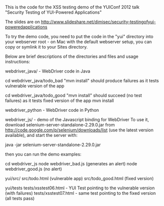 This is the code for the XSS testing demo of the YUIConf 2012 talk "Security Testing of YUI-Powered Applications"

The slides are on http://www.slideshare.net/dimisec/security-testingofyui-poweredapplications 

To try the demo code, you need to put the code in the "yui" directory into your webserver root - on Mac with the default webserver setup, you can copy or symlink it to your Sites directory.

Below are brief descriptions of the directories and files and usage instructions:

webdriver_java/ - WebDriver code in Java 

cd webdriver_java/todo_bad
"mvn install" should produce failures as it tests vulnerable version of the app


cd webdriver_java/todo_good
"mvn install" should succeed (no test failures) as it tests fixed version of the app
mvn install

webdriver_python - WebDriver code in Python

webdriver_js/ - demo of the Javascript binding for WebDriver
To use it, download selenium-server-standalone-2.29.0.jar from http://code.google.com/p/selenium/downloads/list (use the latest version available), and start the server 
with:

java -jar selenium-server-standalone-2.29.0.jar

then you can run the demo examples:

cd webdriver_js
node webdriver_bad.js (generates an alert)
node webdriver_good.js (no alert)

yui/src/
src/todo.html (vulnerable app) 
src/todo_good.html (fixed version) 

yui/tests
tests/xsstest06.html - YUI Test pointing to the vulnerable version (with failures)
tests/xsstest07.html - same test pointing to the fixed version (all tests pass) 
